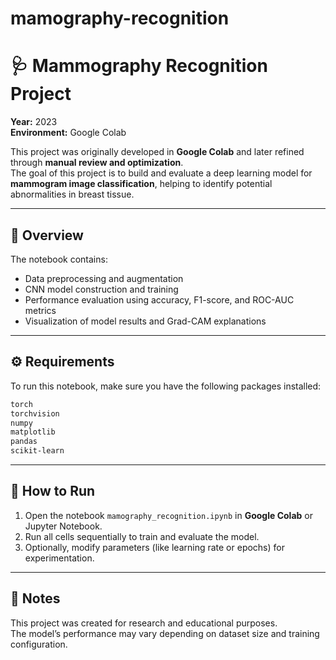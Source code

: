 # mamography-recognition


# 🩺 Mammography Recognition Project

**Year:** 2023  
**Environment:** Google Colab  

This project was originally developed in **Google Colab** and later refined through **manual review and optimization**.  
The goal of this project is to build and evaluate a deep learning model for **mammogram image classification**, helping to identify potential abnormalities in breast tissue.

---

## 🧠 Overview
The notebook contains:
- Data preprocessing and augmentation  
- CNN model construction and training  
- Performance evaluation using accuracy, F1-score, and ROC-AUC metrics  
- Visualization of model results and Grad-CAM explanations  

---

## ⚙️ Requirements
To run this notebook, make sure you have the following packages installed:
```bash
torch
torchvision
numpy
matplotlib
pandas
scikit-learn
```

---

## 🚀 How to Run
1. Open the notebook `mamography_recognition.ipynb` in **Google Colab** or Jupyter Notebook.  
2. Run all cells sequentially to train and evaluate the model.  
3. Optionally, modify parameters (like learning rate or epochs) for experimentation.  

---

## 📄 Notes
This project was created for research and educational purposes.  
The model’s performance may vary depending on dataset size and training configuration.

